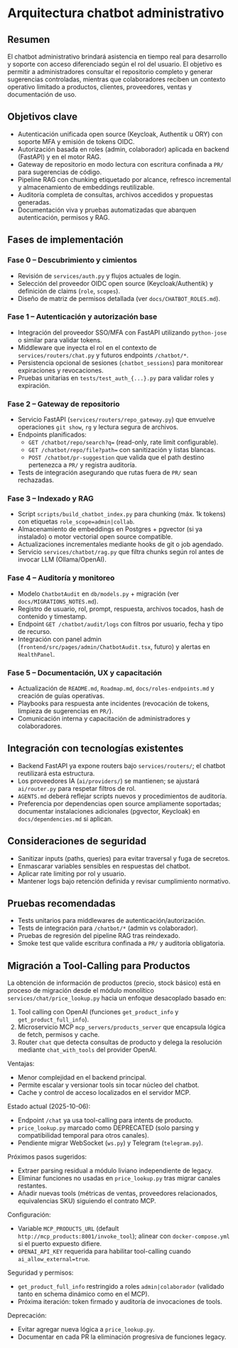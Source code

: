 ﻿<!-- NG-HEADER: Nombre de archivo: CHATBOT_ARCHITECTURE.md -->
<!-- NG-HEADER: Ubicación: docs/CHATBOT_ARCHITECTURE.md -->
<!-- NG-HEADER: Descripción: Arquitectura propuesta para el chatbot administrativo con control de acceso y RAG -->
<!-- NG-HEADER: Lineamientos: Ver AGENTS.md -->

# Arquitectura chatbot administrativo

## Resumen

El chatbot administrativo brindará asistencia en tiempo real para desarrollo y soporte con acceso diferenciado según el rol del usuario. El objetivo es permitir a administradores consultar el repositorio completo y generar sugerencias controladas, mientras que colaboradores reciben un contexto operativo limitado a productos, clientes, proveedores, ventas y documentación de uso.

## Objetivos clave

- Autenticación unificada open source (Keycloak, Authentik u ORY) con soporte MFA y emisión de tokens OIDC.
- Autorización basada en roles (admin, colaborador) aplicada en backend (FastAPI) y en el motor RAG.
- Gateway de repositorio en modo lectura con escritura confinada a `PR/` para sugerencias de código.
- Pipeline RAG con chunking etiquetado por alcance, refresco incremental y almacenamiento de embeddings reutilizable.
- Auditoría completa de consultas, archivos accedidos y propuestas generadas.
- Documentación viva y pruebas automatizadas que abarquen autenticación, permisos y RAG.

## Fases de implementación

### Fase 0 – Descubrimiento y cimientos
- Revisión de `services/auth.py` y flujos actuales de login.
- Selección del proveedor OIDC open source (Keycloak/Authentik) y definición de claims (`role`, `scopes`).
- Diseño de matriz de permisos detallada (ver `docs/CHATBOT_ROLES.md`).

### Fase 1 – Autenticación y autorización base
- Integración del proveedor SSO/MFA con FastAPI utilizando `python-jose` o similar para validar tokens.
- Middleware que inyecta el rol en el contexto de `services/routers/chat.py` y futuros endpoints `/chatbot/*`.
- Persistencia opcional de sesiones (`chatbot_sessions`) para monitorear expiraciones y revocaciones.
- Pruebas unitarias en `tests/test_auth_{...}.py` para validar roles y expiración.

### Fase 2 – Gateway de repositorio
- Servicio FastAPI (`services/routers/repo_gateway.py`) que envuelve operaciones `git show`, `rg` y lectura segura de archivos.
- Endpoints planificados:
  - `GET /chatbot/repo/search?q=` (read-only, rate limit configurable).
  - `GET /chatbot/repo/file?path=` con sanitización y listas blancas.
  - `POST /chatbot/pr-suggestion` que valida que el path destino pertenezca a `PR/` y registra auditoría.
- Tests de integración asegurando que rutas fuera de `PR/` sean rechazadas.

### Fase 3 – Indexado y RAG
- Script `scripts/build_chatbot_index.py` para chunking (máx. 1k tokens) con etiquetas `role_scope=admin|collab`.
- Almacenamiento de embeddings en Postgres + pgvector (si ya instalado) o motor vectorial open source compatible.
- Actualizaciones incrementales mediante hooks de git o job agendado.
- Servicio `services/chatbot/rag.py` que filtra chunks según rol antes de invocar LLM (Ollama/OpenAI).

### Fase 4 – Auditoría y monitoreo
- Modelo `ChatbotAudit` en `db/models.py` + migración (ver `docs/MIGRATIONS_NOTES.md`).
- Registro de usuario, rol, prompt, respuesta, archivos tocados, hash de contenido y timestamp.
- Endpoint `GET /chatbot/audit/logs` con filtros por usuario, fecha y tipo de recurso.
- Integración con panel admin (`frontend/src/pages/admin/ChatbotAudit.tsx`, futuro) y alertas en `HealthPanel`.

### Fase 5 – Documentación, UX y capacitación
- Actualización de `README.md`, `Roadmap.md`, `docs/roles-endpoints.md` y creación de guías operativas.
- Playbooks para respuesta ante incidentes (revocación de tokens, limpieza de sugerencias en `PR/`).
- Comunicación interna y capacitación de administradores y colaboradores.

## Integración con tecnologías existentes

- Backend FastAPI ya expone routers bajo `services/routers/`; el chatbot reutilizará esta estructura.
- Los proveedores IA (`ai/providers/`) se mantienen; se ajustará `ai/router.py` para respetar filtros de rol.
- `AGENTS.md` deberá reflejar scripts nuevos y procedimientos de auditoría.
- Preferencia por dependencias open source ampliamente soportadas; documentar instalaciones adicionales (pgvector, Keycloak) en `docs/dependencies.md` si aplican.

## Consideraciones de seguridad

- Sanitizar inputs (paths, queries) para evitar traversal y fuga de secretos.
- Enmascarar variables sensibles en respuestas del chatbot.
- Aplicar rate limiting por rol y usuario.
- Mantener logs bajo retención definida y revisar cumplimiento normativo.

## Pruebas recomendadas

- Tests unitarios para middlewares de autenticación/autorización.
- Tests de integración para `/chatbot/*` (admin vs colaborador).
- Pruebas de regresión del pipeline RAG tras reindexado.
- Smoke test que valide escritura confinada a `PR/` y auditoría obligatoria.

## Migración a Tool-Calling para Productos

La obtención de información de productos (precio, stock básico) está en proceso de migración desde el módulo monolítico `services/chat/price_lookup.py` hacia un enfoque desacoplado basado en:

1. Tool calling con OpenAI (funciones `get_product_info` y `get_product_full_info`).
2. Microservicio MCP `mcp_servers/products_server` que encapsula lógica de fetch, permisos y cache.
3. Router `chat` que detecta consultas de producto y delega la resolución mediante `chat_with_tools` del provider OpenAI.

Ventajas:
- Menor complejidad en el backend principal.
- Permite escalar y versionar tools sin tocar núcleo del chatbot.
- Cache y control de acceso localizados en el servidor MCP.

Estado actual (2025-10-06):
- Endpoint `/chat` ya usa tool-calling para intents de producto.
- `price_lookup.py` marcado como DEPRECATED (solo parsing y compatibilidad temporal para otros canales).
- Pendiente migrar WebSocket (`ws.py`) y Telegram (`telegram.py`).

Próximos pasos sugeridos:
- Extraer parsing residual a módulo liviano independiente de legacy.
- Eliminar funciones no usadas en `price_lookup.py` tras migrar canales restantes.
- Añadir nuevas tools (métricas de ventas, proveedores relacionados, equivalencias SKU) siguiendo el contrato MCP.

Configuración:
- Variable `MCP_PRODUCTS_URL` (default `http://mcp_products:8001/invoke_tool`); alinear con `docker-compose.yml` si el puerto expuesto difiere.
- `OPENAI_API_KEY` requerida para habilitar tool-calling cuando `ai_allow_external=true`.

Seguridad y permisos:
- `get_product_full_info` restringido a roles `admin|colaborador` (validado tanto en schema dinámico como en el MCP).
- Próxima iteración: token firmado y auditoría de invocaciones de tools.

Deprecación:
- Evitar agregar nueva lógica a `price_lookup.py`.
- Documentar en cada PR la eliminación progresiva de funciones legacy.

